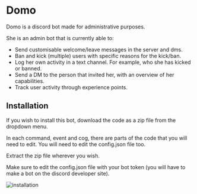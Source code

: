 # Domo
Domo is a discord bot made for administrative purposes.

She is an admin bot that is currently able to:
  * Send customisable welcome/leave messages in the server and dms.
  * Ban and kick (multiple) users with specific reasons for the kick/ban.
  * Log her own activity in a text channel. For example, who she has kicked or banned.
  * Send a DM to the person that invited her, with an overview of her capabilities.
  * Track user activity through experience points.

## Installation
If you wish to install this bot, download the code as a zip file from the dropdown menu.

In each command, event and cog, there are parts of the code that you will need to edit. You will need to edit the config.json file too.

Extract the zip file wherever you wish.

Make sure to edit the config.json file with your bot token (you will have to make a bot on the discord developer site).

![installation](https://github.com/ninesowngoal/DOMO/assets/126208712/e88a44ae-e768-4ab3-9460-a6043eb7f48d)
